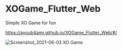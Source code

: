 # XOGame_Flutter_Web

Simple XO Game for fun

https://ayoub4amr.github.io/XOGame_Flutter_Web/#/


![Screenshot_2021-06-03 XO Game](https://user-images.githubusercontent.com/77468777/120567207-19b56480-c409-11eb-993b-14fc78c99333.png)

